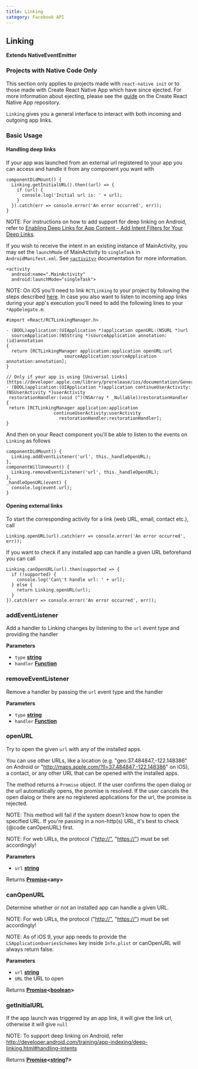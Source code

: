 ```yaml
---
title: Linking
category: Facebook API
---
```

<!-- Generated by documentation.js. Update this documentation by updating the source code. -->

## Linking

**Extends NativeEventEmitter**

<div class="banner-crna-ejected">
  <h3>Projects with Native Code Only</h3>
  <p>
    This section only applies to projects made with <code>react-native init</code>
    or to those made with Create React Native App which have since ejected. For
    more information about ejecting, please see
    the <a href="https://github.com/react-community/create-react-native-app/blob/master/EJECTING.md" target="_blank">guide</a> on
    the Create React Native App repository.
  </p>
</div>

`Linking` gives you a general interface to interact with both incoming
and outgoing app links.

### Basic Usage

#### Handling deep links

If your app was launched from an external url registered to your app you can
access and handle it from any component you want with

    componentDidMount() {
      Linking.getInitialURL().then((url) => {
        if (url) {
          console.log('Initial url is: ' + url);
        }
      }).catch(err => console.error('An error occurred', err));
    }

NOTE: For instructions on how to add support for deep linking on Android,
refer to [Enabling Deep Links for App Content - Add Intent Filters for Your Deep Links](http://developer.android.com/training/app-indexing/deep-linking.html#adding-filters).

If you wish to receive the intent in an existing instance of MainActivity,
you may set the `launchMode` of MainActivity to `singleTask` in
`AndroidManifest.xml`. See [`<activity>`](http://developer.android.com/guide/topics/manifest/activity-element.html)
documentation for more information.

    <activity
      android:name=".MainActivity"
      android:launchMode="singleTask">

NOTE: On iOS you'll need to link `RCTLinking` to your project by following
the steps described [here](docs/linking-libraries-ios.html#manual-linking).
In case you also want to listen to incoming app links during your app's
execution you'll need to add the following lines to your `*AppDelegate.m`:

    #import <React/RCTLinkingManager.h>

    - (BOOL)application:(UIApplication *)application openURL:(NSURL *)url
      sourceApplication:(NSString *)sourceApplication annotation:(id)annotation
    {
      return [RCTLinkingManager application:application openURL:url
                          sourceApplication:sourceApplication annotation:annotation];
    }

    // Only if your app is using [Universal Links](https://developer.apple.com/library/prerelease/ios/documentation/General/Conceptual/AppSearch/UniversalLinks.html).
    - (BOOL)application:(UIApplication *)application continueUserActivity:(NSUserActivity *)userActivity
     restorationHandler:(void (^)(NSArray * _Nullable))restorationHandler
    {
     return [RCTLinkingManager application:application
                      continueUserActivity:userActivity
                        restorationHandler:restorationHandler];
    }

And then on your React component you'll be able to listen to the events on
`Linking` as follows

    componentDidMount() {
      Linking.addEventListener('url', this._handleOpenURL);
    },
    componentWillUnmount() {
      Linking.removeEventListener('url', this._handleOpenURL);
    },
    _handleOpenURL(event) {
      console.log(event.url);
    }

#### Opening external links

To start the corresponding activity for a link (web URL, email, contact etc.), call

    Linking.openURL(url).catch(err => console.error('An error occurred', err));

If you want to check if any installed app can handle a given URL beforehand you can call

    Linking.canOpenURL(url).then(supported => {
      if (!supported) {
        console.log('Can\'t handle url: ' + url);
      } else {
        return Linking.openURL(url);
      }
    }).catch(err => console.error('An error occurred', err));

### addEventListener

Add a handler to Linking changes by listening to the `url` event type
and providing the handler

**Parameters**

-   `type` **[string](https://developer.mozilla.org/en-US/docs/Web/JavaScript/Reference/Global_Objects/String)** 
-   `handler` **[Function](https://developer.mozilla.org/en-US/docs/Web/JavaScript/Reference/Statements/function)** 

### removeEventListener

Remove a handler by passing the `url` event type and the handler

**Parameters**

-   `type` **[string](https://developer.mozilla.org/en-US/docs/Web/JavaScript/Reference/Global_Objects/String)** 
-   `handler` **[Function](https://developer.mozilla.org/en-US/docs/Web/JavaScript/Reference/Statements/function)** 

### openURL

Try to open the given `url` with any of the installed apps.

You can use other URLs, like a location (e.g. "geo:37.484847,-122.148386" on Android
or "<http://maps.apple.com/?ll=37.484847,-122.148386>" on iOS), a contact,
or any other URL that can be opened with the installed apps.

The method returns a `Promise` object. If the user confirms the open dialog or the
url automatically opens, the promise is resolved.  If the user cancels the open dialog
or there are no registered applications for the url, the promise is rejected.

NOTE: This method will fail if the system doesn't know how to open the specified URL.
If you're passing in a non-http(s) URL, it's best to check {@code canOpenURL} first.

NOTE: For web URLs, the protocol ("<http://">, "<https://">) must be set accordingly!

**Parameters**

-   `url` **[string](https://developer.mozilla.org/en-US/docs/Web/JavaScript/Reference/Global_Objects/String)** 

Returns **[Promise](https://developer.mozilla.org/en-US/docs/Web/JavaScript/Reference/Global_Objects/Promise)&lt;any>** 

### canOpenURL

Determine whether or not an installed app can handle a given URL.

NOTE: For web URLs, the protocol ("<http://">, "<https://">) must be set accordingly!

NOTE: As of iOS 9, your app needs to provide the `LSApplicationQueriesSchemes` key
inside `Info.plist` or canOpenURL will always return false.

**Parameters**

-   `url` **[string](https://developer.mozilla.org/en-US/docs/Web/JavaScript/Reference/Global_Objects/String)** 
-   `URL`  the URL to open

Returns **[Promise](https://developer.mozilla.org/en-US/docs/Web/JavaScript/Reference/Global_Objects/Promise)&lt;[boolean](https://developer.mozilla.org/en-US/docs/Web/JavaScript/Reference/Global_Objects/Boolean)>** 

### getInitialURL

If the app launch was triggered by an app link,
it will give the link url, otherwise it will give `null`

NOTE: To support deep linking on Android, refer <http://developer.android.com/training/app-indexing/deep-linking.html#handling-intents>

Returns **[Promise](https://developer.mozilla.org/en-US/docs/Web/JavaScript/Reference/Global_Objects/Promise)&lt;[string](https://developer.mozilla.org/en-US/docs/Web/JavaScript/Reference/Global_Objects/String)?>** 
